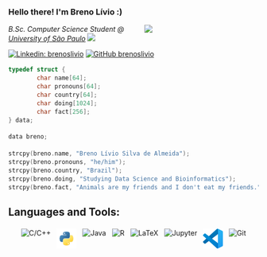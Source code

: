 ### Hello there! I'm Breno Lívio :)


<img align='right' src="https://media2.giphy.com/media/biswiZXMZOiOtlozZy/source.gif" width="230">
<em>B.Sc. Computer Science Student @ <a href="https://www5.usp.br/">University of São Paulo</a> <img src="https://escolaeducacao.com.br/wp-content/uploads/2018/09/usp-curso-de-historia.jpg" width="30"></br>
</em>

[![Linkedin: brenoslivio](https://img.shields.io/badge/-brenoslivio-blue?style=flat-square&logo=Linkedin&logoColor=white&link=https://www.linkedin.com/in/brenoslivio/)](https://www.linkedin.com/in/brenoslivio/)
[![GitHub brenoslivio](https://img.shields.io/github/followers/brenoslivio?label=follow&style=social)](https://github.com/brenoslivio)

```C
typedef struct {
        char name[64]; 
        char pronouns[64];
        char country[64];
        char doing[1024];
        char fact[256];
} data;

data breno;

strcpy(breno.name, "Breno Lívio Silva de Almeida");
strcpy(breno.pronouns, "he/him");
strcpy(breno.country, "Brazil");
strcpy(breno.doing, "Studying Data Science and Bioinformatics");
strcpy(breno.fact, "Animals are my friends and I don't eat my friends.");

```



## Languages and Tools:
<p align="center">
<img src="https://raw.githubusercontent.com/isocpp/logos/master/cpp_logo.png" alt="C/C++" height="40" style="vertical-align:top; margin:4px">
<img src="https://raw.githubusercontent.com/github/explore/80688e429a7d4ef2fca1e82350fe8e3517d3494d/topics/python/python.png" alt="Python" height="40" style="vertical-align:top; margin:4px">
<img src="https://i.pinimg.com/originals/f1/ea/a7/f1eaa7278f64e27128e062a3de918265.png" alt="Java" height="40" style="vertical-align:top; margin:4px">
<img src="https://www.r-project.org/logo/Rlogo.svg" alt="R" height="40" style="vertical-align:top; margin:4px">
<img src="https://i.stack.imgur.com/zHFFO.png" alt="LaTeX" height="40" style="vertical-align:top; margin:4px">
<img src="https://upload.wikimedia.org/wikipedia/commons/thumb/3/38/Jupyter_logo.svg/518px-Jupyter_logo.svg.png" alt="Jupyter" height="40" style="vertical-align:top; margin:4px">
<img src="https://raw.githubusercontent.com/github/explore/80688e429a7d4ef2fca1e82350fe8e3517d3494d/topics/visual-studio-code/visual-studio-code.png" alt="VS Code" height="40" style="vertical-align:top; margin:4px">
<img src="https://upload.wikimedia.org/wikipedia/commons/thumb/e/e0/Git-logo.svg/1280px-Git-logo.svg.png" alt="Git" height="40" style="vertical-align:top; margin:4px">
</p>
